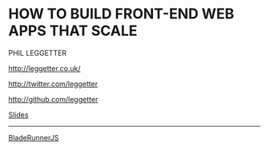 HOW TO BUILD FRONT-END WEB APPS THAT SCALE
==========================================

PHIL LEGGETTER

http://leggetter.co.uk/

http://twitter.com/leggetter

http://github.com/leggetter

[Slides](http://www.slideshare.net/leggetter/how-to-build-frontend-web-apps-that-scale-futurejs)

---

[BladeRunnerJS](http://bladerunnerjs.org/)
